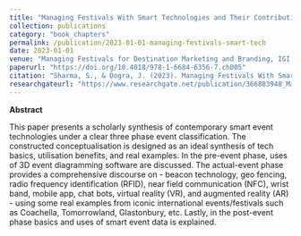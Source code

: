 ```yaml
---
title: "Managing Festivals With Smart Technologies and Their Contribution Towards Destination Promotion"
collection: publications
category: "book_chapters"
permalink: /publication/2023-01-01-managing-festivals-smart-tech
date: 2023-01-01
venue: "Managing Festivals for Destination Marketing and Branding, IGI Global"
paperurl: "https://doi.org/10.4018/978-1-6684-6356-7.ch005"
citation: "Sharma, S., & Dogra, J. (2023). Managing Festivals With Smart Technologies and Their Contribution Towards Destination Promotion. In S. K. Kulshreshtha (Ed.), Managing Festivals for Destination Marketing and Branding (pp. 76–94). IGI Global."
researchgateurl: "https://www.researchgate.net/publication/366883948_Managing_Festivals_With_Smart_Technologies_and_Their_Contribution_Towards_Destination_Promotion"
---
```

**Abstract**

This paper presents a scholarly synthesis of contemporary smart event technologies under a clear three phase event classification. The constructed conceptualisation is designed as an ideal synthesis of tech basics, utilisation benefits, and real examples. In the pre-event phase, uses of 3D event diagramming software are discussed. The actual-event phase provides a comprehensive discourse on - beacon technology, geo fencing, radio frequency identification (RFID), near field communication (NFC), wrist band, mobile app, chat bots, virtual reality (VR), and augmented reality (AR) - using some real examples from iconic international events/festivals such as Coachella, Tomorrowland, Glastonbury, etc. Lastly, in the post-event phase basics and uses of smart event data is explained.
